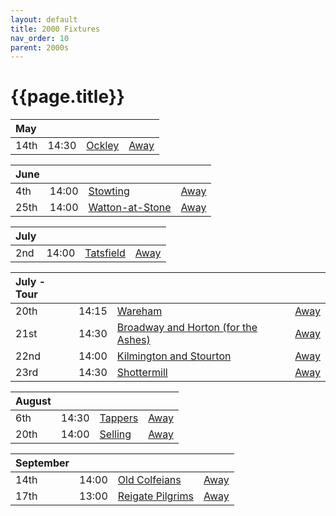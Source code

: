 ```yaml
---
layout: default
title: 2000 Fixtures
nav_order: 10
parent: 2000s
---
```


# {{page.title}}

| May |  |  |  |
|:---|:---|:---|:---|
| 14th | 14:30 | [Ockley](ockley) | [Away](https://goo.gl/maps/vmhvFhbrVZGrsXAAA) |

| June |  |  |  |
|:---|:---|:---|:---|
| 4th | 14:00 | [Stowting](stowting) | [Away](https://goo.gl/maps/A5HTfBKbD44fwSDq7) |
| 25th | 14:00 | [Watton-at-Stone](watton-at-stone) | [Away](https://goo.gl/maps/JPBQawMsjLgYtVHk9) |

| July |  |  |  |
|:---|:---|:---|:---|
| 2nd | 14:00 | [Tatsfield](tatsfield) | [Away](https://goo.gl/maps/U9dz6eSd2xoKyCbLA) |

| July - Tour |  |  |  |
|:---|:---|:---|:---|
| 20th | 14:15 | [Wareham](wareham) | [Away](https://goo.gl/maps/NCMSJcACC3XVjnR27) |
| 21st | 14:30 | [Broadway and Horton (for the Ashes)](broadway-and-horton) | [Away](https://goo.gl/maps/orv3RETHUX95dBWv7) |
| 22nd | 14:00 | [Kilmington and Stourton](kilmington-and-stourton) | [Away](https://goo.gl/maps/2Zj7maXqRmipogRA6) |
| 23rd | 14:30 | [Shottermill](shottermill) | [Away]() |

| August |  |  |  |
|:---|:---|:---|:---|
| 6th | 14:30 | [Tappers](tappers) | [Away]() |
| 20th | 14:00 | [Selling](selling) | [Away](https://goo.gl/maps/pV2tb26PncWLNiBm9) |

| September |  |  |  |
|:---|:---|:---|:---|
| 14th | 14:00 | [Old Colfeians](old-colfeians) | [Away](https://goo.gl/maps/vhwZEdPcYg4q3f3P8) |
| 17th | 13:00 | [Reigate Pilgrims](reigate-pilgrims) | [Away](https://goo.gl/maps/z54KDhWLtQreY6xy9) |